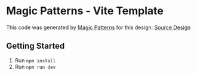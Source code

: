 # Magic Patterns - Vite Template

This code was generated by [Magic Patterns](https://magicpatterns.com) for this design: [Source Design](https://magicpatterns.com/c/7wgdxre2o9wq4sfrto9f6t)

## Getting Started

1. Run `npm install`
2. Run `npm run dev`
